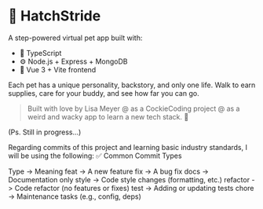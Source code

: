 # 🐣 HatchStride

A step-powered virtual pet app built with:

- 🧠 TypeScript
- ⚙️ Node.js + Express + MongoDB
- 🎨 Vue 3 + Vite frontend

Each pet has a unique personality, backstory, and only one life. Walk to earn supplies, care for your buddy, and see how far you can go.

> Built with love by Lisa Meyer @ as a CockieCoding project @ as a weird and wacky app to learn a new tech stack. 💛

(Ps. Still in progress...)



Regarding commits of this project and learning basic industry standards, I will be using the following:
✅ Common Commit Types

Type	    ->  Meaning
feat	    ->  A new feature
fix	        ->  A bug fix
docs	    ->  Documentation only
style	    ->  Code style changes (formatting, etc.)
refactor    ->  Code refactor (no features or fixes)
test	    ->  Adding or updating tests
chore	    ->  Maintenance tasks (e.g., config, deps)